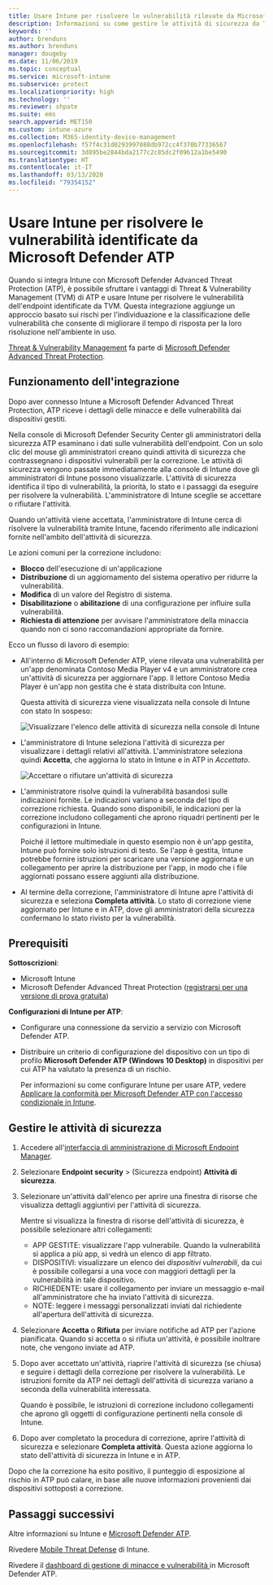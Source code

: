 ```yaml
---
title: Usare Intune per risolvere le vulnerabilità rilevate da Microsoft Defender ATP - Azure | Microsoft Docs
description: Informazioni su come gestire le attività di sicurezza da Threat & Vulnerability Management, un componente di Microsoft Defender Advanced Threat Protection (ATP) disponibile dalla console di Intune.
keywords: ''
author: brenduns
ms.author: brenduns
manager: dougeby
ms.date: 11/06/2019
ms.topic: conceptual
ms.service: microsoft-intune
ms.subservice: protect
ms.localizationpriority: high
ms.technology: ''
ms.reviewer: shpate
ms.suite: ems
search.appverid: MET150
ms.custom: intune-azure
ms.collection: M365-identity-device-management
ms.openlocfilehash: f57f4c31d0293997088db972cc4f370b77336567
ms.sourcegitcommit: 3d895be2844bda2177c2c85dc2f09612a1be5490
ms.translationtype: HT
ms.contentlocale: it-IT
ms.lasthandoff: 03/13/2020
ms.locfileid: "79354152"
---
```

# <a name="use-intune-to-remediate-vulnerabilities-identified-by-microsoft-defender-atp"></a>Usare Intune per risolvere le vulnerabilità identificate da Microsoft Defender ATP

Quando si integra Intune con Microsoft Defender Advanced Threat Protection (ATP), è possibile sfruttare i vantaggi di Threat & Vulnerability Management (TVM) di ATP e usare Intune per risolvere le vulnerabilità dell'endpoint identificate da TVM. Questa integrazione aggiunge un approccio basato sui rischi per l'individuazione e la classificazione delle vulnerabilità che consente di migliorare il tempo di risposta per la loro risoluzione nell'ambiente in uso.

[Threat & Vulnerability Management](https://docs.microsoft.com/windows/security/threat-protection/windows-defender-atp/next-gen-threat-and-vuln-mgt) fa parte di [Microsoft Defender Advanced Threat Protection](https://docs.microsoft.com/windows/security/threat-protection/windows-defender-atp/windows-defender-advanced-threat-protection).

## <a name="how-integration-works"></a>Funzionamento dell'integrazione

Dopo aver connesso Intune a Microsoft Defender Advanced Threat Protection, ATP riceve i dettagli delle minacce e delle vulnerabilità dai dispositivi gestiti.

Nella console di Microsoft Defender Security Center gli amministratori della sicurezza ATP esaminano i dati sulle vulnerabilità dell'endpoint. Con un solo clic del mouse gli amministratori creano quindi attività di sicurezza che contrassegnano i dispositivi vulnerabili per la correzione. Le attività di sicurezza vengono passate immediatamente alla console di Intune dove gli amministratori di Intune possono visualizzarle. L'attività di sicurezza identifica il tipo di vulnerabilità, la priorità, lo stato e i passaggi da eseguire per risolvere la vulnerabilità. L'amministratore di Intune sceglie se accettare o rifiutare l'attività.

Quando un'attività viene accettata, l'amministratore di Intune cerca di risolvere la vulnerabilità tramite Intune, facendo riferimento alle indicazioni fornite nell'ambito dell'attività di sicurezza.

Le azioni comuni per la correzione includono:

- **Blocco** dell'esecuzione di un'applicazione
- **Distribuzione** di un aggiornamento del sistema operativo per ridurre la vulnerabilità.
- **Modifica** di un valore del Registro di sistema.
- **Disabilitazione** o **abilitazione** di una configurazione per influire sulla vulnerabilità.
- **Richiesta di attenzione** per avvisare l'amministratore della minaccia quando non ci sono raccomandazioni appropriate da fornire.

Ecco un flusso di lavoro di esempio:

- All'interno di Microsoft Defender ATP, viene rilevata una vulnerabilità per un'app denominata Contoso Media Player v4 e un amministratore crea un'attività di sicurezza per aggiornare l'app. Il lettore Contoso Media Player è un'app non gestita che è stata distribuita con Intune.

  Questa attività di sicurezza viene visualizzata nella console di Intune con stato In sospeso:

  ![Visualizzare l'elenco delle attività di sicurezza nella console di Intune](./media/atp-manage-vulnerabilities/temp-security-tasks.png)

- L'amministratore di Intune seleziona l'attività di sicurezza per visualizzare i dettagli relativi all'attività.  L'amministratore seleziona quindi **Accetta**, che aggiorna lo stato in Intune e in ATP in *Accettato*.

  ![Accettare o rifiutare un'attività di sicurezza](./media/atp-manage-vulnerabilities/temp-accept-task.png)

- L'amministratore risolve quindi la vulnerabilità basandosi sulle indicazioni fornite. Le indicazioni variano a seconda del tipo di correzione richiesta. Quando sono disponibili, le indicazioni per la correzione includono collegamenti che aprono riquadri pertinenti per le configurazioni in Intune.

  Poiché il lettore multimediale in questo esempio non è un'app gestita, Intune può fornire solo istruzioni di testo. Se l'app è gestita, Intune potrebbe fornire istruzioni per scaricare una versione aggiornata e un collegamento per aprire la distribuzione per l'app, in modo che i file aggiornati possano essere aggiunti alla distribuzione.

- Al termine della correzione, l'amministratore di Intune apre l'attività di sicurezza e seleziona **Completa attività**.  Lo stato di correzione viene aggiornato per Intune e in ATP, dove gli amministratori della sicurezza confermano lo stato rivisto per la vulnerabilità.

## <a name="prerequisites"></a>Prerequisiti  

**Sottoscrizioni**:

- Microsoft Intune  
- Microsoft Defender Advanced Threat Protection ([registrarsi per una versione di prova gratuita](https://www.microsoft.com/WindowsForBusiness/windows-atp?ocid=docs-wdatp-main-abovefoldlink))

**Configurazioni di Intune per ATP**:

- Configurare una connessione da servizio a servizio con Microsoft Defender ATP.
- Distribuire un criterio di configurazione del dispositivo con un tipo di profilo **Microsoft Defender ATP (Windows 10 Desktop)** in dispositivi per cui ATP ha valutato la presenza di un rischio.

  Per informazioni su come configurare Intune per usare ATP, vedere [Applicare la conformità per Microsoft Defender ATP con l'accesso condizionale in Intune](advanced-threat-protection.md#enable-microsoft-defender-atp-in-intune).

## <a name="work-with-security-tasks"></a>Gestire le attività di sicurezza

1. Accedere all'[interfaccia di amministrazione di Microsoft Endpoint Manager](https://go.microsoft.com/fwlink/?linkid=2109431).

2. Selezionare **Endpoint security** >  (Sicurezza endpoint) **Attività di sicurezza**.

3. Selezionare un'attività dall'elenco per aprire una finestra di risorse che visualizza dettagli aggiuntivi per l'attività di sicurezza.

   Mentre si visualizza la finestra di risorse dell'attività di sicurezza, è possibile selezionare altri collegamenti:

   - APP GESTITE: visualizzare l'app vulnerabile. Quando la vulnerabilità si applica a più app, si vedrà un elenco di app filtrato.
   - DISPOSITIVI: visualizzare un elenco dei *dispositivi vulnerabili*, da cui è possibile collegarsi a una voce con maggiori dettagli per la vulnerabilità in tale dispositivo.
   - RICHIEDENTE: usare il collegamento per inviare un messaggio e-mail all'amministratore che ha inviato l'attività di sicurezza.
   - NOTE: leggere i messaggi personalizzati inviati dal richiedente all'apertura dell'attività di sicurezza.

4. Selezionare **Accetta** o **Rifiuta** per inviare notifiche ad ATP per l'azione pianificata. Quando si accetta o si rifiuta un'attività, è possibile inoltrare note, che vengono inviate ad ATP.

5. Dopo aver accettato un'attività, riaprire l'attività di sicurezza (se chiusa) e seguire i dettagli della correzione per risolvere la vulnerabilità. Le istruzioni fornite da ATP nei dettagli dell'attività di sicurezza variano a seconda della vulnerabilità interessata.

   Quando è possibile, le istruzioni di correzione includono collegamenti che aprono gli oggetti di configurazione pertinenti nella console di Intune.

6. Dopo aver completato la procedura di correzione, aprire l'attività di sicurezza e selezionare **Completa attività**.  Questa azione aggiorna lo stato dell'attività di sicurezza in Intune e in ATP.

Dopo che la correzione ha esito positivo, il punteggio di esposizione al rischio in ATP può calare, in base alle nuove informazioni provenienti dai dispositivi sottoposti a correzione.

## <a name="next-steps"></a>Passaggi successivi
Altre informazioni su Intune e [Microsoft Defender ATP](advanced-threat-protection.md).

Rivedere [Mobile Threat Defense](mobile-threat-defense.md) di Intune.

Rivedere il [dashboard di gestione di minacce e vulnerabilità ](https://docs.microsoft.com/windows/security/threat-protection/windows-defender-atp/tvm-dashboard-insights) in Microsoft Defender ATP.
